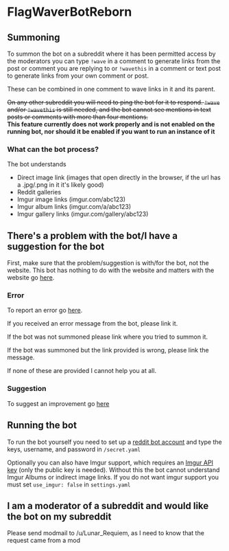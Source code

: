# FlagWaverBotReborn

## Summoning

To summon the bot on a subreddit where it has been permitted access by
the moderators you can type `!wave` in a comment to generate links from
the post or comment you are replying to or `!wavethis` in a comment
or text post to generate links from your own comment or post.

These can be combined in one comment to wave links in it and its parent.

~~On any other subreddit you will need to ping the bot for it to respond.
`!wave` and/or `!wavethis` is still needed, and the bot cannot see mentions
in text posts or comments with more than four mentions.~~ \
**This feature currently does not work properly and is not enabled
on the running bot, nor should it be enabled if you want to run an instance of it**

### What can the bot process?

The bot understands

- Direct image link (images that open directly in the browser, if the url has a .jpg/.png in it it's likely good)
- Reddit galleries
- Imgur image links (imgur.com/abc123)
- Imgur album links (imgur.com/a/abc123)
- Imgur gallery links (imgur.com/gallery/abc123)

## There's a problem with the bot/I have a suggestion for the bot

First, make sure that the problem/suggestion is with/for the bot, not the website.
This bot has nothing to do with the website and matters with the website
go [here](https://github.com/krikienoid/flagwaver).

### Error
To report an error go [here](https://github.com/LunarRequiem/FlagWaverBotReborn/issues/new?assignees=&labels=bug&template=bug_report.md&title=).

If you received an error message from the bot, please link it.

If the bot was not summoned please link where you tried to summon it.

If the bot was summoned but the link provided is wrong, please link the message.

If none of these are provided I cannot help you at all.

### Suggestion

To suggest an improvement go [here](https://github.com/LunarRequiem/FlagWaverBotReborn/issues/new?assignees=&labels=enhancement&template=feature_request.md&title=)

## Running the bot

To run the bot yourself you need to set up a [reddit bot account](https://www.reddit.com/wiki/api)
and type the keys, username, and password in `/secret.yaml`

Optionally you can also have Imgur support, which requires an [Imgur API key](https://api.imgur.com/oauth2/addclient)
(only the public key is needed). Without this the bot cannot understand Imgur
Albums or indirect image links. If you do not want imgur support you must set `use_imgur: false`
in `settings.yaml`

## I am a moderator of a subreddit and would like the bot on my subreddit

Please send modmail to /u/Lunar_Requiem, as I need to know that the 
request came from a mod 
